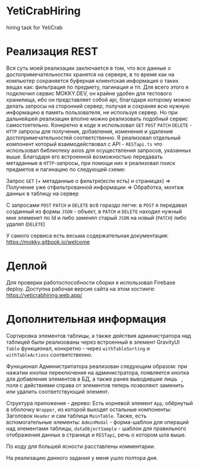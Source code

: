 # YetiCrabHiring
hiring task for YetiCrab

# Реализация REST
Вся суть моей реализации заключается в том, что все данные о достопримечательностях хранятся на сервере, в то время как на компьютер сохраняется буферная клиентская информация о таких вещах как: фильтрация по предмету, пагинация и тп. Для всего этого я подключил сервис MOKKY.DEV, он крайне удобен для тестового хранилища, ибо он представляет собой api, благодаря которому можно делать запросы на сторонний сервер, получая и сохраняя всю нужную информацию в память пользователя, не используя сервер. Но при дальнейшей реализации вполне можно реализовать подобный сервис самостоятельно. Конкретно в коде я использовал `GET` `POST` `PATCH` `DELETE` - `HTTP` запросы для получения, добавления, изменения и удаления достопримечательностей соответственно. Я реализовал отдельный компонент который взаимодействовал с API - `RESTapi.ts` что использовал библиотеку axios для осуществления запросов, указанных выше. Благодаря его встроенной возможностью передавать метаданные в `HTTP`-запросы, при помощи них я реализовал поиск предметов и пагинацию по следующей схеме:

Запрос `GET` (+ метаданные о фильтре(если есть) и страницах) => Получение уже отфильтрованной информации => Обработка, монтаж данных в таблицу на сервер

С запросами `POST` `PATCH` и `DELETE` всё гораздо легче: в `POST` я передавал созданный из формы `JSON` - объект, в `PATCH` и `DELETE` находил нужный мне элеменет по Id и либо заменял старый `JSON` на новый (`PATCH`) либо удалял (`DELETE`)

У самого сервиса есть весьма содержательная документация: https://mokky.gitbook.io/welcome

# Деплой
Для проверки работоспособности сборки я использовал Firebase deploy. Доступна рабочая версия сайта на этом хостинге: https://yeticrabhiring.web.app/

# Дополнительная информация 
Сортировка элементов таблицы, а также действия администратора над таблицей были реализованы через встроенный в элемент GravityUI `Table` функционал, конкретно - через `withTableSorting` и `withTableActions` соответственно.

Функционал Администритатора реализован следующим образом: при нажатии кнопки переключения на администратора, появляется кнопка для добавления элементов в БД, а также ранее выводившие лишь ` `, поля с действиями справа от элементов теперь позволяют заменить или удалить соответствующий элемент.

Структура приложения - дерево: Есть корневой элемент `App`, обёрнутый в оболочку `Wrapper`, из которой выходят остальные компоненты: Заголовок `Header` и сам таблица `MainTable`. Также, есть вспомогательные элементы: `AdminModal` - форма-шаблон для операций над элементами таблицы, `dataObjectSample` - шаблон для правильного отображения данных в странице и `RESTapi`, речь о котором шла выше. 

По коду для большей ясности расставлены комментарии.

На реализацию данного задания у меня ушло полтора дня.
